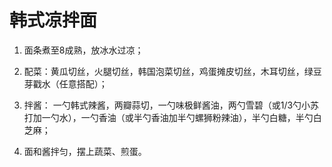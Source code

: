 # 韩式凉拌面

1. 面条煮至8成熟，放冰水过凉；

2. 配菜：黄瓜切丝，火腿切丝，韩国泡菜切丝，鸡蛋摊皮切丝，木耳切丝，绿豆芽戳水（任意搭配）；

3. 拌酱： 一勺韩式辣酱，两瓣蒜切，一勺味极鲜酱油，两勺雪碧（或1/3勺小苏打加一勺水），一勺香油（或半勺香油加半勺螺狮粉辣油），半勺白糖，半勺白芝麻；

4. 面和酱拌匀，摆上蔬菜、煎蛋。
